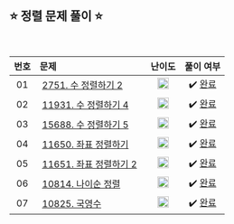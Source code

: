 ## ⭐️ 정렬 문제 풀이 ⭐️ 

<br>

<!-- 💭 [진행 중]  ✔️ [완료] -->

| **번호** | **문제** | **난이도** | **풀이 여부** |
|:--------:|:--------|:----------:|:-----------:|
| 01 | &nbsp;[2751. 수 정렬하기 2](https://www.acmicpc.net/problem/2751)&nbsp;&nbsp; | &nbsp;&nbsp;<img src="https://github.com/yuuforest/Baekjoon/assets/97596022/16c246cd-0ac7-4c70-8e59-ae53094efefd" width="20"/>&nbsp;&nbsp; | &nbsp;✔️ [완료](https://github.com/yuuforest/Baekjoon/blob/main/Java/src/%EC%A0%95%EB%A0%AC/Prob2751.java)&nbsp; |
| 02 | &nbsp;[11931. 수 정렬하기 4](https://www.acmicpc.net/problem/11931)&nbsp;&nbsp; | &nbsp;&nbsp;<img src="https://github.com/yuuforest/Baekjoon/assets/97596022/16c246cd-0ac7-4c70-8e59-ae53094efefd" width="20"/>&nbsp;&nbsp; | &nbsp;✔️ [완료](https://github.com/yuuforest/Baekjoon/blob/main/Java/src/%EC%A0%95%EB%A0%AC/Prob11931.java)&nbsp; |
| 03 | &nbsp;[15688. 수 정렬하기 5](https://www.acmicpc.net/problem/15688)&nbsp;&nbsp; | &nbsp;&nbsp;<img src="https://github.com/yuuforest/Baekjoon/assets/97596022/16c246cd-0ac7-4c70-8e59-ae53094efefd" width="20"/>&nbsp;&nbsp; | &nbsp;✔️ [완료](https://github.com/yuuforest/Baekjoon/blob/main/Java/src/%EC%A0%95%EB%A0%AC/Prob15688.java)&nbsp; |
| 04 | &nbsp;[11650. 좌표 정렬하기](https://www.acmicpc.net/problem/11650)&nbsp;&nbsp; | &nbsp;&nbsp;<img src="https://github.com/yuuforest/Baekjoon/assets/97596022/16c246cd-0ac7-4c70-8e59-ae53094efefd" width="20"/>&nbsp;&nbsp; | &nbsp;✔️ [완료](https://github.com/yuuforest/Baekjoon/blob/main/Java/src/%EC%A0%95%EB%A0%AC/Prob11650.java)&nbsp; |
| 05 | &nbsp;[11651. 좌표 정렬하기 2](https://www.acmicpc.net/problem/11651)&nbsp;&nbsp; | &nbsp;&nbsp;<img src="https://github.com/yuuforest/Baekjoon/assets/97596022/16c246cd-0ac7-4c70-8e59-ae53094efefd" width="20"/>&nbsp;&nbsp; | &nbsp;✔️ [완료](https://github.com/yuuforest/Baekjoon/blob/main/Java/src/%EC%A0%95%EB%A0%AC/Prob11651.java)&nbsp; |
| 06 | &nbsp;[10814. 나이순 정렬](https://www.acmicpc.net/problem/10814)&nbsp;&nbsp; | &nbsp;&nbsp;<img src="https://github.com/yuuforest/Baekjoon/assets/97596022/16c246cd-0ac7-4c70-8e59-ae53094efefd" width="20"/>&nbsp;&nbsp; | &nbsp;✔️ [완료](https://github.com/yuuforest/Baekjoon/blob/main/Java/src/%EC%A0%95%EB%A0%AC/Prob10814.java)&nbsp; |
| 07 | &nbsp;[10825. 국영수](https://www.acmicpc.net/problem/10825)&nbsp;&nbsp; | &nbsp;&nbsp;<img src="https://github.com/yuuforest/Baekjoon/assets/97596022/3c7e9f4b-e603-404f-b612-258d66475421" width="20"/>&nbsp;&nbsp; | &nbsp;✔️ [완료](https://github.com/yuuforest/Baekjoon/blob/main/Java/src/%EC%A0%95%EB%A0%AC/Prob10825.java)&nbsp; |

